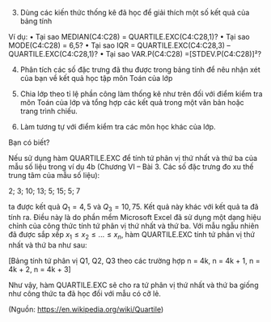 3. Dùng các kiến thức thống kê đã học để giải thích một số kết quả của bảng tính

Ví dụ:
• Tại sao MEDIAN(C4:C28) = QUARTILE.EXC(C4:C28,1)?
• Tại sao MODE(C4:C28) = 6,5?
• Tại sao IQR = QUARTILE.EXC(C4:C28,3) – QUARTILE.EXC(C4:C28,1)?
• Tại sao VAR.P(C4:C28) =[STDEV.P(C4:C28)]²?

4. Phân tích các số đặc trưng đã thu được trong bảng tính để nêu nhận xét của bạn về kết quả học tập môn Toán của lớp

1. Chia lớp theo tỉ lệ phần công làm thống kê như trên đối với điểm kiểm tra môn Toán của lớp và tổng hợp các kết quả trong một văn bản hoặc trang trình chiếu.

2. Làm tương tự với điểm kiểm tra các môn học khác của lớp.

Bạn có biết?

Nếu sử dụng hàm QUARTILE.EXC để tính tứ phân vị thứ nhất và thứ ba của mẫu số liệu trong ví dụ 4b (Chương VI – Bài 3. Các số đặc trưng đo xu thế trung tâm của mẫu số liệu):

2; 3; 10; 13; 5; 15; 5; 7

ta được kết quả $Q_1 = 4,5$ và $Q_3 = 10,75$. Kết quả này khác với kết quả ta đã tính ra. Điều này là do phần mềm Microsoft Excel đã sử dụng một dạng hiệu chỉnh của công thức tính tứ phân vị thứ nhất và thứ ba. Với mẫu ngẫu nhiên đã được sắp xếp $x_1 \leq x_2 \leq ... \leq x_n$, hàm QUARTILE.EXC tính tứ phân vị thứ nhất và thứ ba như sau:

[Bảng tính tứ phân vị Q1, Q2, Q3 theo các trường hợp n = 4k, n = 4k + 1, n = 4k + 2, n = 4k + 3]

Như vậy, hàm QUARTILE.EXC sẽ cho ra tứ phân vị thứ nhất và thứ ba giống như công thức ta đã học đối với mẫu có cỡ lẻ.

(Nguồn: https://en.wikipedia.org/wiki/Quartile)